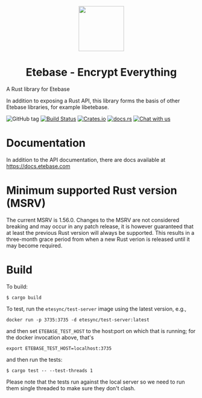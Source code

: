 <p align="center">
  <img width="120" src="https://github.com/etesync/etesync-web/blob/master/src/images/logo.svg" />
  <h1 align="center">Etebase - Encrypt Everything</h1>
</p>

A Rust library for Etebase

In addition to exposing a Rust API, this library forms the basis of other Etebase libraries, for example libetebase.

![GitHub tag](https://img.shields.io/github/tag/etesync/etesync-rs.svg)
[![Build Status](https://github.com/etesync/etebase-rs/actions/workflows/build.yml/badge.svg)](https://github.com/etesync/etebase-rs/actions)
[![Crates.io](https://img.shields.io/crates/v/etebase)](https://crates.io/crates/etebase)
[![docs.rs](https://docs.rs/etebase/badge.svg)](https://docs.rs/etebase/)
[![Chat with us](https://img.shields.io/badge/chat-IRC%20|%20Matrix%20|%20Web-blue.svg)](https://www.etebase.com/community-chat/)

# Documentation

In addition to the API documentation, there are docs available at https://docs.etebase.com

# Minimum supported Rust version (MSRV)

The current MSRV is 1.56.0. Changes to the MSRV are not considered breaking and may occur in any patch release, it is however guaranteed that
at least the previous Rust version will always be supported. This results in a three-month grace period from when a new Rust verion is released
until it may become required.

# Build

To build:
```
$ cargo build
```

To test, run the `etesync/test-server` image using the latest version, e.g.,

```
docker run -p 3735:3735 -d etesync/test-server:latest
```

and then set `ETEBASE_TEST_HOST` to the host:port on which that is running; for the docker invocation above, that's
```
export ETEBASE_TEST_HOST=localhost:3735
```

and then run the tests:

```
$ cargo test -- --test-threads 1
```

Please note that the tests run against the local server so we need to run them single threaded to make sure they don't clash.

